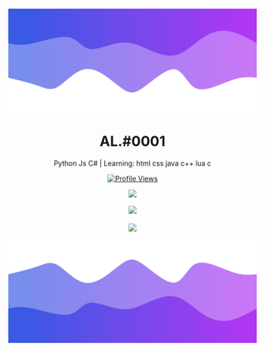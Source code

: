 ![Header](./header.png)

<h1 align="center">AL.#0001</h1>
<p align="center"> Python Js C# | Learning: html css java c++ lua c </p>
<a href="https://github.com/AL280">
  <p align="center">
    <img src="https://komarev.com/ghpvc/?username=AL280" alt="Profile Views">
  </p>
</a>

<p align="center">
  <img src="https://github-readme-stats.vercel.app/api/?username=AL280&title_color=4F8CC9&text_color=9f9f9f&show_icons=true&bg_color=00000000&hide_border=true&icon_color=4F8CC9&hide_title=true&count_private=true" />
</p>

<p align="center">
  <img src="https://discord.c99.nl/widget/theme-4/911641411005325332.png" />
  <br />
  <br />
  <img src=https://github-profile-trophy.vercel.app/?username=AL280&theme=nord&margin-w=15&margin-h=1&column=6" />
</p>

![Footer](./footer.png)
